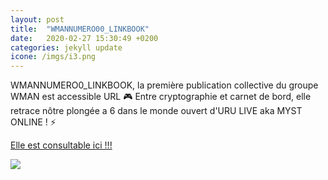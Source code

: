 ```yaml
---
layout: post
title:  "WMANNUMERO00_LINKBOOK"
date:   2020-02-27 15:30:49 +0200
categories: jekyll update
icone: /imgs/i3.png
---
```

WMANNUMERO0_LINKBOOK, la première publication collective du groupe WMAN est accessible URL 🎮
Entre cryptographie et carnet de bord, elle retrace nôtre plongée a 6 dans le monde ouvert d'URU LIVE aka MYST ONLINE ! ⚡️

[Elle est consultable ici !!!](https://fr.calameo.com/read/002746359928b8ca6f60d)

![]({{site.baseurl}}/imgs/linkbookpubli.jpg)
